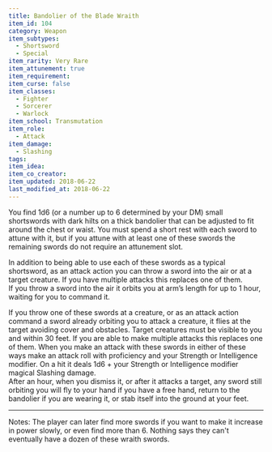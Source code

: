 ```yaml
---
title: Bandolier of the Blade Wraith
item_id: 104
category: Weapon
item_subtypes:
  - Shortsword
  - Special
item_rarity: Very Rare
item_attunement: true
item_requirement:
item_curse: false
item_classes:
  - Fighter
  - Sorcerer
  - Warlock
item_school: Transmutation
item_role:
  - Attack
item_damage:
  - Slashing
tags:
item_idea:
item_co_creator:
item_updated: 2018-06-22
last_modified_at: 2018-06-22
---
```


You find 1d6 (or a number up to 6 determined by your DM) small shortswords with dark hilts on a thick bandolier that can be adjusted to fit around the chest or waist. You must spend a short rest with each sword to attune with it, but if you attune with at least one of these swords the remaining swords do not require an attunement slot.

In addition to being able to use each of these swords as a typical shortsword, as an attack action you can throw a sword into the air or at a target creature. If you have multiple attacks this replaces one of them.    
If you throw a sword into the air it orbits you at arm’s length for up to 1 hour, waiting for you to command it.

If you throw one of these swords at a creature, or as an attack action command a sword already orbiting you to attack a creature, it flies at the target avoiding cover and obstacles. Target creatures must be visible to you and within 30 feet. If you are able to make multiple attacks this replaces one of them.  When you make an attack with these swords in either of these ways make an attack roll with proficiency and your Strength or Intelligence modifier. On a hit it deals 1d6 + your Strength or Intelligence modifier magical Slashing damage.    
After an hour, when you dismiss it, or after it attacks a target, any sword still orbiting you will fly to your hand if you have a free hand, return to the bandolier if you are wearing it, or stab itself into the ground at your feet.

<hr />
Notes: The player can later find more swords if you want to make it increase in power slowly, or even find more than 6. Nothing says they can't eventually have a dozen of these wraith swords.

